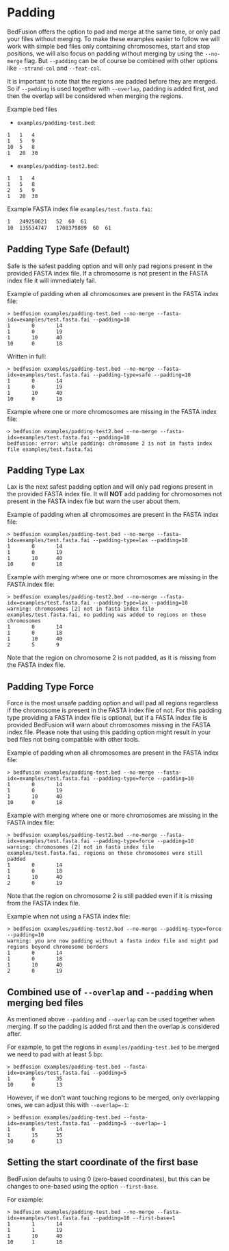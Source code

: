# Padding

BedFusion offers the option to pad and merge at the same time, or only pad your files without merging. To make these examples easier to follow we will work with simple bed files only containing chromosomes, start and stop positions, we will also focus on padding without merging by using the `--no-merge` flag. But `--padding` can be of course be combined with other options like `--strand-col` and `--feat-col`.

It is important to note that the regions are padded before they are merged. So if `--padding` is used together with `--overlap`, padding is added first, and then the overlap will be considered when merging the regions.

Example bed files

- `examples/padding-test.bed`:

``` bed
1	1	4
1	5	9
10	5	8
1	20	30
```

- `examples/padding-test2.bed`:

``` bed
1	1	4
1	5	8
2	5	9
1	20	30
```

Example FASTA index file `examples/test.fasta.fai`:

``` txt
1	249250621	52	60	61
10	135534747	1708379889	60	61
```

## Padding Type Safe (Default)

Safe is the safest padding option and will only pad regions present in the provided FASTA index file. If a chromosome is not present in the FASTA index file it will immediately fail.

Example of padding when all chromosomes are present in the FASTA index file:

``` shell
> bedfusion examples/padding-test.bed --no-merge --fasta-idx=examples/test.fasta.fai --padding=10
1       0       14
1       0       19
1       10      40
10      0       18
```

Written in full:

``` shell
> bedfusion examples/padding-test.bed --no-merge --fasta-idx=examples/test.fasta.fai --padding-type=safe --padding=10
1       0       14
1       0       19
1       10      40
10      0       18
```

Example where one or more chromosomes are missing in the FASTA index file:

``` shell
> bedfusion examples/padding-test2.bed --no-merge --fasta-idx=examples/test.fasta.fai --padding=10
bedfusion: error: while padding: chromosome 2 is not in fasta index file examples/test.fasta.fai
```

## Padding Type Lax

Lax is the next safest padding option and will only pad regions present in the provided FASTA index file. It will **NOT** add padding for chromosomes not present in the FASTA index file but warn the user about them.

Example of padding when all chromosomes are present in the FASTA index file:

``` shell
> bedfusion examples/padding-test.bed --no-merge --fasta-idx=examples/test.fasta.fai --padding-type=lax --padding=10
1       0       14
1       0       19
1       10      40
10      0       18
```

Example with merging where one or more chromosomes are missing in the FASTA index file:

``` shell
> bedfusion examples/padding-test2.bed --no-merge --fasta-idx=examples/test.fasta.fai --padding-type=lax --padding=10
warning: chromosomes [2] not in fasta index file examples/test.fasta.fai, no padding was added to regions on these chromosomes
1       0       14
1       0       18
1       10      40
2       5       9
```

Note that the region on chromosome 2 is not padded, as it is missing from the FASTA index file.

## Padding Type Force

Force is the most unsafe padding option and will pad all regions regardless if the chromosome is present in the FASTA index file of not. For this padding type providing a FASTA index file is optional, but if a FASTA index file is provided BedFusion will warn about chromosomes missing in the FASTA index file. Please note that using this padding option might result in your bed files not being compatible with other tools.

Example of padding when all chromosomes are present in the FASTA index file:

``` shell
> bedfusion examples/padding-test.bed --no-merge --fasta-idx=examples/test.fasta.fai --padding-type=force --padding=10
1       0       14
1       0       19
1       10      40
10      0       18
```

Example with merging where one or more chromosomes are missing in the FASTA index file:

``` shell
> bedfusion examples/padding-test2.bed --no-merge --fasta-idx=examples/test.fasta.fai --padding-type=force --padding=10
warning: chromosomes [2] not in fasta index file examples/test.fasta.fai, regions on these chromosomes were still padded
1       0       14
1       0       18
1       10      40
2       0       19
```

Note that the region on chromosome 2 is still padded even if it is missing from the FASTA index file.

Example when not using a FASTA index file:

``` shell
> bedfusion examples/padding-test2.bed --no-merge --padding-type=force --padding=10
warning: you are now padding without a fasta index file and might pad regions beyond chromosome borders
1       0       14
1       0       18
1       10      40
2       0       19
```

## Combined use of `--overlap` and `--padding` when merging bed files

As mentioned above `--padding` and `--overlap` can be used together when merging. If so the padding is added first and then the overlap is considered after.

For example, to get the regions in `examples/padding-test.bed` to be merged we need to pad with at least 5 bp:

``` shell
> bedfusion examples/padding-test.bed --fasta-idx=examples/test.fasta.fai --padding=5
1       0       35
10      0       13
```

However, if we don't want touching regions to be merged, only overlapping ones, we can adjust this with `--overlap=-1`:

``` shell
> bedfusion examples/padding-test.bed --fasta-idx=examples/test.fasta.fai --padding=5 --overlap=-1
1       0       14
1       15      35
10      0       13
```

## Setting the start coordinate of the first base 

BedFusion defaults to using 0 (zero-based coordinates), but this can be changes to one-based using the option `--first-base`.

For example:

``` shell
> bedfusion examples/padding-test.bed --no-merge --fasta-idx=examples/test.fasta.fai --padding=10 --first-base=1
1       1       14
1       1       19
1       10      40
10      1       18
```

